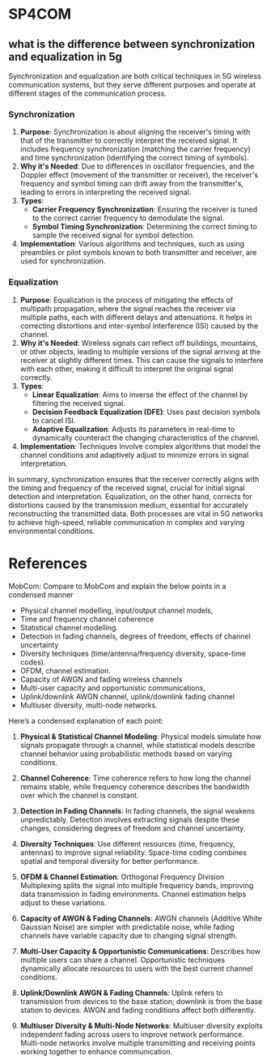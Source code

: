 # SP4COM


## what is the difference between synchronization and equalization in 5g

Synchronization and equalization are both critical techniques in 5G wireless communication systems, but they serve different purposes and operate at different stages of the communication process.

### Synchronization

1. **Purpose**: Synchronization is about aligning the receiver's timing with that of the transmitter to correctly interpret the received signal. It includes frequency synchronization (matching the carrier frequency) and time synchronization (identifying the correct timing of symbols).
2. **Why it's Needed**: Due to differences in oscillator frequencies, and the Doppler effect (movement of the transmitter or receiver), the receiver's frequency and symbol timing can drift away from the transmitter's, leading to errors in interpreting the received signal.
3. **Types**:
   - **Carrier Frequency Synchronization**: Ensuring the receiver is tuned to the correct carrier frequency to demodulate the signal.
   - **Symbol Timing Synchronization**: Determining the correct timing to sample the received signal for symbol detection.
4. **Implementation**: Various algorithms and techniques, such as using preambles or pilot symbols known to both transmitter and receiver, are used for synchronization.

### Equalization

1. **Purpose**: Equalization is the process of mitigating the effects of multipath propagation, where the signal reaches the receiver via multiple paths, each with different delays and attenuations. It helps in correcting distortions and inter-symbol interference (ISI) caused by the channel.
2. **Why it's Needed**: Wireless signals can reflect off buildings, mountains, or other objects, leading to multiple versions of the signal arriving at the receiver at slightly different times. This can cause the signals to interfere with each other, making it difficult to interpret the original signal correctly.
3. **Types**:
   - **Linear Equalization**: Aims to inverse the effect of the channel by filtering the received signal.
   - **Decision Feedback Equalization (DFE)**: Uses past decision symbols to cancel ISI.
   - **Adaptive Equalization**: Adjusts its parameters in real-time to dynamically counteract the changing characteristics of the channel.
4. **Implementation**: Techniques involve complex algorithms that model the channel conditions and adaptively adjust to minimize errors in signal interpretation.

In summary, synchronization ensures that the receiver correctly aligns with the timing and frequency of the received signal, crucial for initial signal detection and interpretation. Equalization, on the other hand, corrects for distortions caused by the transmission medium, essential for accurately reconstructing the transmitted data. Both processes are vital in 5G networks to achieve high-speed, reliable communication in complex and varying environmental conditions.

# References

MobCom: Compare to MobCom and explain the below points in a condensed manner
- Physical channel modelling, input/output channel models,
- Time and frequency channel coherence
- Statistical channel modelling.
- Detection in fading channels, degrees of freedom, effects of channel uncertainty
- Diversity techniques (time/antenna/frequency diversity, space-time codes).
- OFDM, channel estimation.
- Capacity of AWGN and fading wireless channels
- Multi-user capacity and opportunistic communications,
- Uplink/downlink AWGN channel, uplink/downlink fading channel
- Multiuser diversity, multi-node networks.

Here’s a condensed explanation of each point:

1. **Physical & Statistical Channel Modeling**: Physical models simulate how signals propagate through a channel, while statistical models describe channel behavior using probabilistic methods based on varying conditions.

2. **Channel Coherence**: Time coherence refers to how long the channel remains stable, while frequency coherence describes the bandwidth over which the channel is constant.

3. **Detection in Fading Channels**: In fading channels, the signal weakens unpredictably. Detection involves extracting signals despite these changes, considering degrees of freedom and channel uncertainty.

4. **Diversity Techniques**: Use different resources (time, frequency, antennas) to improve signal reliability. Space-time coding combines spatial and temporal diversity for better performance.

5. **OFDM & Channel Estimation**: Orthogonal Frequency Division Multiplexing splits the signal into multiple frequency bands, improving data transmission in fading environments. Channel estimation helps adjust to these variations.

6. **Capacity of AWGN & Fading Channels**: AWGN channels (Additive White Gaussian Noise) are simpler with predictable noise, while fading channels have variable capacity due to changing signal strength.

7. **Multi-User Capacity & Opportunistic Communications**: Describes how multiple users can share a channel. Opportunistic techniques dynamically allocate resources to users with the best current channel conditions.

8. **Uplink/Downlink AWGN & Fading Channels**: Uplink refers to transmission from devices to the base station; downlink is from the base station to devices. AWGN and fading conditions affect both differently.

9. **Multiuser Diversity & Multi-Node Networks**: Multiuser diversity exploits independent fading across users to improve network performance. Multi-node networks involve multiple transmitting and receiving points working together to enhance communication.
